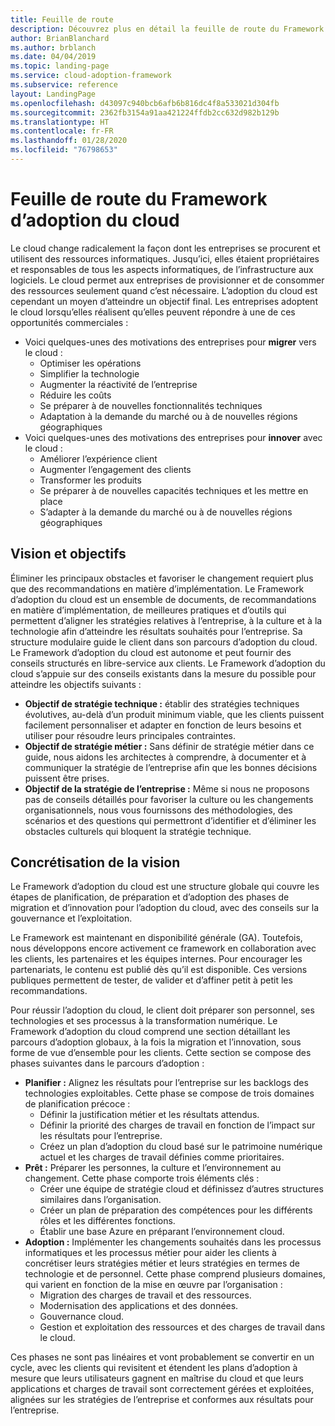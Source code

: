 ```yaml
---
title: Feuille de route
description: Découvrez plus en détail la feuille de route du Framework d’adoption du cloud Microsoft pour Azure.
author: BrianBlanchard
ms.author: brblanch
ms.date: 04/04/2019
ms.topic: landing-page
ms.service: cloud-adoption-framework
ms.subservice: reference
layout: LandingPage
ms.openlocfilehash: d43097c940bcb6afb6b816dc4f8a533021d304fb
ms.sourcegitcommit: 2362fb3154a91aa421224ffdb2cc632d982b129b
ms.translationtype: HT
ms.contentlocale: fr-FR
ms.lasthandoff: 01/28/2020
ms.locfileid: "76798653"
---
```

# <a name="cloud-adoption-framework-roadmap"></a>Feuille de route du Framework d’adoption du cloud

Le cloud change radicalement la façon dont les entreprises se procurent et utilisent des ressources informatiques. Jusqu’ici, elles étaient propriétaires et responsables de tous les aspects informatiques, de l’infrastructure aux logiciels. Le cloud permet aux entreprises de provisionner et de consommer des ressources seulement quand c’est nécessaire. L’adoption du cloud est cependant un moyen d’atteindre un objectif final. Les entreprises adoptent le cloud lorsqu’elles réalisent qu’elles peuvent répondre à une de ces opportunités commerciales :

- Voici quelques-unes des motivations des entreprises pour **migrer** vers le cloud :
  - Optimiser les opérations
  - Simplifier la technologie
  - Augmenter la réactivité de l’entreprise
  - Réduire les coûts
  - Se préparer à de nouvelles fonctionnalités techniques
  - Adaptation à la demande du marché ou à de nouvelles régions géographiques
- Voici quelques-unes des motivations des entreprises pour **innover** avec le cloud :
  - Améliorer l’expérience client
  - Augmenter l’engagement des clients
  - Transformer les produits
  - Se préparer à de nouvelles capacités techniques et les mettre en place
  - S’adapter à la demande du marché ou à de nouvelles régions géographiques

## <a name="vision-and-objectives"></a>Vision et objectifs

Éliminer les principaux obstacles et favoriser le changement requiert plus que des recommandations en matière d’implémentation. Le Framework d’adoption du cloud est un ensemble de documents, de recommandations en matière d’implémentation, de meilleures pratiques et d’outils qui permettent d’aligner les stratégies relatives à l’entreprise, à la culture et à la technologie afin d’atteindre les résultats souhaités pour l’entreprise. Sa structure modulaire guide le client dans son parcours d’adoption du cloud. Le Framework d’adoption du cloud est autonome et peut fournir des conseils structurés en libre-service aux clients. Le Framework d’adoption du cloud s’appuie sur des conseils existants dans la mesure du possible pour atteindre les objectifs suivants :

- **Objectif de stratégie technique :** établir des stratégies techniques évolutives, au-delà d’un produit minimum viable, que les clients puissent facilement personnaliser et adapter en fonction de leurs besoins et utiliser pour résoudre leurs principales contraintes.
- **Objectif de stratégie métier :** Sans définir de stratégie métier dans ce guide, nous aidons les architectes à comprendre, à documenter et à communiquer la stratégie de l’entreprise afin que les bonnes décisions puissent être prises.
- **Objectif de la stratégie de l’entreprise :** Même si nous ne proposons pas de conseils détaillés pour favoriser la culture ou les changements organisationnels, nous vous fournissons des méthodologies, des scénarios et des questions qui permettront d’identifier et d’éliminer les obstacles culturels qui bloquent la stratégie technique.

## <a name="fulfilling-the-vision"></a>Concrétisation de la vision

Le Framework d’adoption du cloud est une structure globale qui couvre les étapes de planification, de préparation et d’adoption des phases de migration et d’innovation pour l’adoption du cloud, avec des conseils sur la gouvernance et l’exploitation.

Le Framework est maintenant en disponibilité générale (GA). Toutefois, nous développons encore activement ce framework en collaboration avec les clients, les partenaires et les équipes internes. Pour encourager les partenariats, le contenu est publié dès qu’il est disponible. Ces versions publiques permettent de tester, de valider et d’affiner petit à petit les recommandations. 

Pour réussir l’adoption du cloud, le client doit préparer son personnel, ses technologies et ses processus à la transformation numérique. Le Framework d’adoption du cloud comprend une section détaillant les parcours d’adoption globaux, à la fois la migration et l’innovation, sous forme de vue d’ensemble pour les clients. Cette section se compose des phases suivantes dans le parcours d’adoption :

- **Planifier :** Alignez les résultats pour l’entreprise sur les backlogs des technologies exploitables. Cette phase se compose de trois domaines de planification précoce :
  - Définir la justification métier et les résultats attendus.
  - Définir la priorité des charges de travail en fonction de l’impact sur les résultats pour l’entreprise.
  - Créez un plan d’adoption du cloud basé sur le patrimoine numérique actuel et les charges de travail définies comme prioritaires.
- **Prêt :** Préparer les personnes, la culture et l’environnement au changement. Cette phase comporte trois éléments clés :
  - Créer une équipe de stratégie cloud et définissez d’autres structures similaires dans l’organisation.
  - Créer un plan de préparation des compétences pour les différents rôles et les différentes fonctions.
  - Établir une base Azure en préparant l’environnement cloud.
- **Adoption :** Implémenter les changements souhaités dans les processus informatiques et les processus métier pour aider les clients à concrétiser leurs stratégies métier et leurs stratégies en termes de technologie et de personnel. Cette phase comprend plusieurs domaines, qui varient en fonction de la mise en œuvre par l’organisation :
  - Migration des charges de travail et des ressources.
  - Modernisation des applications et des données.
  - Gouvernance cloud.
  - Gestion et exploitation des ressources et des charges de travail dans le cloud.

Ces phases ne sont pas linéaires et vont probablement se convertir en un cycle, avec les clients qui revisitent et étendent les plans d’adoption à mesure que leurs utilisateurs gagnent en maîtrise du cloud et que leurs applications et charges de travail sont correctement gérées et exploitées, alignées sur les stratégies de l’entreprise et conformes aux résultats pour l’entreprise.
